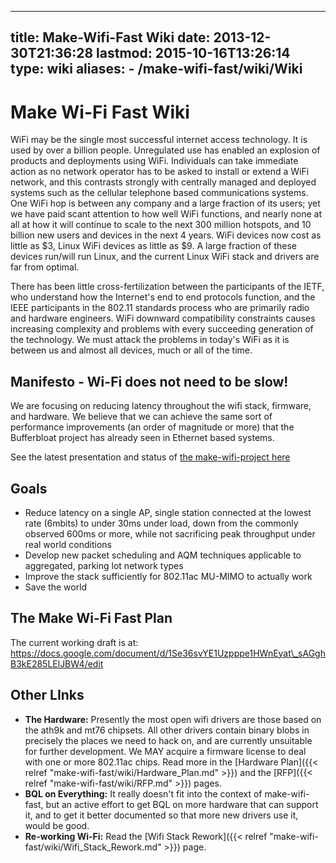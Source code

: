 
---
title: Make-Wifi-Fast Wiki
date: 2013-12-30T21:36:28
lastmod: 2015-10-16T13:26:14
type: wiki
aliases:
    - /make-wifi-fast/wiki/Wiki
---
Make Wi-Fi Fast Wiki
====================

WiFi may be the single most successful internet access technology. It is
used by over a billion people. Unregulated use has enabled an explosion
of products and deployments using WiFi. Individuals can take immediate
action as no network operator has to be asked to install or extend a
WiFi network, and this contrasts strongly with centrally managed and
deployed systems such as the cellular telephone based communications
systems. One WiFi hop is between any company and a large fraction of its
users; yet we have paid scant attention to how well WiFi functions, and
nearly none at all at how it will continue to scale to the next 300
million hotspots, and 10 billion new users and devices in the next 4
years. WiFi devices now cost as little as \$3, Linux WiFi devices as
little as \$9. A large fraction of these devices run/will run Linux, and
the current Linux WiFi stack and drivers are far from optimal.

There has been little cross-fertilization between the participants of
the IETF, who understand how the Internet's end to end protocols
function, and the IEEE participants in the 802.11 standards process who
are primarily radio and hardware engineers. WiFi downward compatibility
constraints causes increasing complexity and problems with every
succeeding generation of the technology. We must attack the problems in
today's WiFi as it is between us and almost all devices, much or all of
the time.

Manifesto - Wi-Fi does not need to be slow!
-------------------------------------------

We are focusing on reducing latency throughout the wifi stack, firmware,
and hardware. We believe that we can achieve the same sort of
performance improvements (an order of magnitude or more) that the
Bufferbloat project has already seen in Ethernet based systems.

See the latest presentation and status of [the make-wifi-project
here](https://www.youtube.com/watch?v=-vWrFCZXOWk)

Goals
-----

-   Reduce latency on a single AP, single station connected at the
    lowest rate (6mbits) to under 30ms under load, down from the
    commonly observed 600ms or more, while not sacrificing peak
    throughput under real world conditions
-   Develop new packet scheduling and AQM techniques applicable to
    aggregated, parking lot network types
-   Improve the stack sufficiently for 802.11ac MU-MIMO to actually work
-   Save the world

The Make Wi-Fi Fast Plan
------------------------

The current working draft is at:
https://docs.google.com/document/d/1Se36svYE1Uzpppe1HWnEyat\_sAGghB3kE285LElJBW4/edit

Other LInks
-----------

-   **The Hardware:** Presently the most open wifi drivers are those
    based on the ath9k and mt76 chipsets. All other drivers contain
    binary blobs in precisely the places we need to hack on, and are
    currently unsuitable for further development. We MAY acquire a
    firmware license to deal with one or more 802.11ac chips. Read more
    in the [Hardware Plan]({{< relref "make-wifi-fast/wiki/Hardware_Plan.md" >}}) and the [RFP]({{< relref "make-wifi-fast/wiki/RFP.md" >}}) pages.
-   **BQL on Everything:** It really doesn't fit into the context of
    make-wifi-fast, but an active effort to get BQL on more hardware
    that can support it, and to get it better documented so that more
    new drivers use it, would be good.
-   **Re-working Wi-Fi:** Read the [Wifi Stack Rework]({{< relref "make-wifi-fast/wiki/Wifi_Stack_Rework.md" >}}) page.

